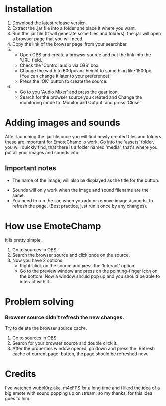 # Installation
1. Download the latest release version.
2. Extract the .jar file into a folder and place it where you want.
3. Run the .jar file (It will generate some files and folders), the .jar will open a browser page that you will need.
4. Copy the link of the browser page, from your searchbar.
5. - Open OBS and create a browser source and put the link into the 'URL' field.
   - Check the 'Control audio via OBS' box.
   - Change the width to 600px and height to something like 1500px. (You can change it later to your preference).
   - Press the 'OK' button to create the source.
6. - Go to you 'Audio Mixer' and press the gear icon.
   - Search for the browser source you created and Change the monitoring mode to 'Monitor and Output' and press 'Close'.

# Adding images and sounds
After launching the .jar file once you will find newly created files and folders these are important for EmoteChamp to work.
Go into the 'assets' folder, you will quickly find, that there is a folder named 'media', that's where you put all your images and sounds into.
## Important notes
+ The name of the image, will also be displayed as the title for the button.
- Sounds will only work when the image and sound filename are the same.
- You need to run the .jar, when you add or remove images/sounds, to refresh the page. (Best practice, just run it once by any changes).
# How use EmoteChamp
It is pretty simple.
1. Go to sources in OBS.
2. Search the browser source and click once on the source.
3. Now you have 2 options:
   - Right-click on the source and press the 'Interact' option.
   - Go to the preview window and press on the pointing-finger icon on the bottom.
Now a window should pop up and you should be able to interact with it.
# Problem solving
### Browser source didn't refresh the new changes.
Try to delete the browser source cache.
1. Go to sources in OBS.
2. Search for your browser source and double click it.
3. After the properties window opened, go down and press the 'Refresh cache of current page' button, the page should be refreshed now.
# Credits
I've watched wubbl0rz aka. m4xFPS for a long time and i liked the idea of a big emote with sound popping up on stream,
so my thanks, for this idea goes to him.
